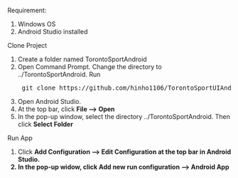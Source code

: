 Requirement:
1. Windows OS
2. Android Studio installed

Clone Project
1. Create a folder named TorontoSportAndroid
2. Open Command Prompt.  Change the directory to ../TorontoSportAndroid. Run
   <pre> git clone https://github.com/hinho1106/TorontoSportUIAndroidApp.git </pre>
3. Open Android Studio.
4. At the top bar, click <b>File --> Open</b>
5. In the pop-up window, select the directory ../TorontoSportAndroid.  Then click <b>Select Folder</b>
   
Run App
1. Click <b>Add Configuration --> Edit Configuration<b> at the top bar in Android Studio.
2. In the pop-up widow, click <b>Add new run configuration --> Android App</b>
